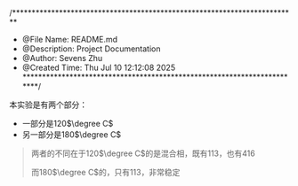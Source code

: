 /*************************************************************************
 * @File Name: README.md
 * @Description: Project Documentation
 * @Author: Sevens Zhu
 * @Created Time: Thu Jul 10 12:12:08 2025
 ************************************************************************/

本实验是有两个部分：

- 一部分是120$\degree C$ 
- 另一部分是180$\degree C$

> 两者的不同在于120$\degree C$的是混合相，既有113，也有416
>
> 而180$\degree C$的，只有113，非常稳定 
